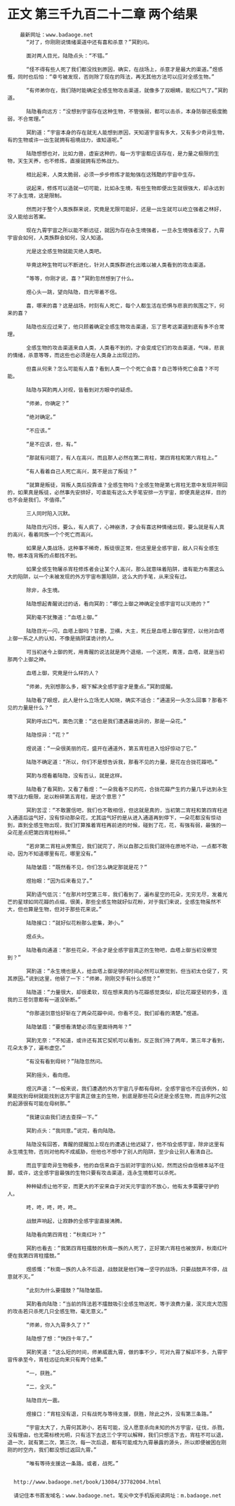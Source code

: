 # 正文 第三千九百二十二章 两个结果
        最新网址：www.badaoge.net
          “对了，你刚刚说情绪渠道中还有喜和杀意？”冥酌问。
      
          面对两人目光，陆隐点头：“不错。”
      
          “怪不得有些人死了我们都没找到原因，确实，在战场上，杀意才是最大的渠道。”煜感慨，同时也后怕：“幸亏被发现，否则除了现在的阵法，再无其他方法可以应对全感生物。”
      
          “有师弟你在，我们随时能确定全感生物攻击渠道，就像多了双眼睛，能松口气了。”冥酌道。
      
          陆隐看向远方：“没想到宇宙存在这种生物，不管强弱，都可以击杀，本身防御还极度脆弱，不合常理。”
      
          冥酌道：“宇宙本身的存在就无人能想到原因，天知道宇宙有多大，又有多少奇异生物，有的生物或许一出生就拥有祖境战力，谁知道呢。”
      
          陆隐想想也对，比如力兽，虚妄这种的，每一方宇宙都应该存在，是力量之极限的生物，天生天养，也不修炼，直接就拥有恐怖战力。
      
          相比起来，人类太脆弱，必须一步步修炼才能勉强在这残酷的宇宙中生存。
      
          说起来，修炼可以造就一切可能，比如永生境，有些生物即便出生就很强大，却永远到不了永生境，这是限制。
      
          然而对于整个人类族群来说，究竟是无限可能好，还是一出生就可以屹立强者之林好，没人能给出答案。
      
          现在九霄宇宙之所以能不断远征，就因为存在永生境强者，一旦永生境强者没了，九霄宇宙会如何，人类族群会如何，没人知道。
      
          光是这全感生物就能灭绝人类吧。
      
          毕竟这种生物可以不断进化，针对人类族群进化出难以被人类看到的攻击渠道。
      
          “等等，你刚才说，喜？”冥酌忽然想到了什么。
      
          煜心头一跳，望向陆隐，目光带着不信。
      
          喜，哪来的喜？这是战场，时刻有人死亡，每个人都生活在恐惧与悲哀的氛围之下，何来的喜？
      
          陆隐也反应过来了，他只顾着确定全感生物攻击渠道，忘了思考这渠道到底有多不合常理。
      
          全感生物的攻击渠道来自人类，人类看不到的，才会变成它们的攻击渠道，气味，悲哀的情绪，杀意等等，而这些也必须是在人类身上出现过的。
      
          但喜从何来？怎么可能有人喜？看到人类一个个死亡会喜？自己等待死亡会喜？不可能。
      
          陆隐与冥酌两人对视，皆看到对方眼中的疑虑。
      
          “师弟，你确定？”
      
          “绝对确定。”
      
          “不应该。”
      
          “是不应该，但，有。”
      
          “那就有问题了，有人在高兴，而且那人必然在第二宵柱，第四宵柱和第六宵柱上。”
      
          “有人看着自己人死亡高兴，莫不是出了叛徒？”
      
          “就算是叛徒，背叛人类后投靠谁？全感生物吗？全感生物是第七宵柱无意中发现并带回的，如果真是叛徒，必然事先安排好，可谁能有这么大手笔安排一方宇宙，即便真是这样，目的也不会是我们，不值得。”
      
          三人同时陷入沉默。
      
          陆隐目光闪烁，要么，有人疯了，心神崩溃，才会有喜这种情绪出现，要么就是有人真的高兴，看着同族一个个死亡而高兴。
      
          如果是人类战场，这种事不稀奇，叛徒很正常，但这里是全感宇宙，敌人只有全感生物，根本连背叛的点都找不到。
      
          如果全感生物屠杀宵柱修炼者会让某个人高兴，那么就意味着陷阱，谁有能力布置这么大的陷阱，以一个未被发现的外方宇宙布置陷阱，这么大的手笔，从来没有过。
      
          除非，永生境。
      
          陆隐想起青醒说过的话，看向冥酌：“哪位上御之神确定全感宇宙可以灭绝的？”
      
          冥酌毫不犹豫道：“血塔上御。”
      
          陆隐目光一闪，血塔上御吗？甘墨，卫横，大主，死丘是血塔上御在掌控，以他对血塔上御一系之人的认知，不像是搞阴谋诡计的人。
      
          可当初迷今上御的死，用青醒的说法就是两个退缩，一个送死，青莲，血塔，就是当初那两个上御之神。
      
          血塔上御，究竟是什么样的人？
      
          “师弟，先别想那么多，眼下解决全感宇宙才是重点。”冥酌提醒。
      
          陆隐看了眼煜，此人是什么立场无人知晓，确实不适合：“通道另一头怎么回事？那看不见的力量是什么？”
      
          冥酌呼出口气，面色沉重：“这也是我们遭遇最诡异的，那是一朵花。”
      
          陆隐惊异：“花？”
      
          煜说道：“一朵很美丽的花，盛开在通道外，第五宵柱进入恰好惊动了它。”
      
          陆隐不确定道：“所以，你们不是想告诉我，那看不见的力量，是花在合拢花瓣吧。”
      
          冥酌与煜看着陆隐，没有否认，就是这样。
      
          陆隐看了看冥酌，又看了看煜：“一朵我看不见的花，合拢花瓣产生的力量几乎达到永生境下战力极限，足以粉碎第五宵柱，是这个意思？”
      
          冥酌苦涩：“不敢置信吧，我们也不敢相信，但这就是真的，当初第二宵柱和第四宵柱进入通道后运气好，没有惊动那朵花，尤其运气好的是从进入通道再到停下，一朵花都没有惊动到，直到全感生物出现，我们打算推着宵柱再前进的时候，碰到了花，花，有强有弱，最强的一朵花差点把第四宵柱粉碎。”
      
          “若非第二宵柱从旁策应，我们就完了，所以自那之后我们就待在原地不动，一点都不敢动，因为不知道哪里有花，哪里没有。”
      
          陆隐皱眉：“既然看不见，你们怎么确定那就是花？”
      
          煜抬眼：“因为后来看见了。”
      
          冥酌语气低沉：“在那片时空第三年，我们看到了，遍布星空的花朵，无穷无尽，发着光芒的星球如同花瓣的点缀，很美，那些全感生物就好似花粉，对于我们来说，全感生物虽然不大，但也算是生物，但对于那些花来说。”
      
          陆隐接口：“就好似花粉那么密集，渺小。”
      
          煜点头。
      
          陆隐看向通道：“那些花朵，不会才是全感宇宙真正的生物吧，血塔上御当初没察觉到？”
      
          冥酌道：“永生境也是人，给血塔上御足够的时间必然可以察觉到，但当初太仓促了，究其原因。”说到这里，他顿了一下：“师弟，刚刚交手有什么感觉？”
      
          陆隐道：“力量很大，却很柔软，现在想来真的与花瓣感觉类似，却比花瓣坚韧的多，连我的三苍剑意都有一道没斩断。”
      
          “你那道剑意恰好斩在了两朵花瓣中间，你看不见，我们却看的清楚。”煜道。
      
          陆隐皱眉：“要想看清楚必须在里面待两年？”
      
          冥酌无奈：“不知道，或许还有其它契机可以看到，反正我们待了两年，第三年才看到，花朵太多了，遍布虚空。”
      
          “有没有看到母树？”陆隐忽然问。
      
          冥酌摇头，看向煜。
      
          煜沉声道：“一般来说，我们遭遇的外方宇宙几乎都有母树，全感宇宙也不应该例外，如果能找到母树就能找到这方宇宙真正做主的生物，到底是那些花朵还是全感生物，而且序列之弦的起源很有可能在母树那。”
      
          “我建议由我们进去查探一下。”
      
          冥酌点头：“我同意。”说完，看向陆隐。
      
          陆隐没有回答，青醒的提醒加上现在的遭遇让他迟疑了，他不怕全感宇宙，除非这里有永生境生物，否则对他构不成威胁，但他也不想中了别人的陷阱，至少会让别人看清自己。
      
          而且宇宙奇异生物极多，他的自信来自于当前对宇宙的认知，然而这份自信根本站不住脚，或许，这全感宇宙最强的生物只要有攻击渠道，连永生境都可以杀死。
      
          种种疑虑让他不安，而更大的不安来自于对天元宇宙的不放心，他有太多需要守护的人。
      
          咚，咚，咚，咚，咚…
      
          战鼓声响起，让寂静的全感宇宙直接沸腾。
      
          陆隐看向第四宵柱：“秋南红叶？”
      
          冥酌也看去：“我第四宵柱擂鼓的秋南一族的人死了，正好第六宵柱也被放弃，秋南红叶便在我第四宵柱擂鼓。”
      
          煜感慨：“秋南一族的人永不后退，战鼓就是他们唯一坚守的战场，只要战鼓声不停，战意就不灭。”
      
          “此刻为什么要擂鼓？”陆隐皱眉。
      
          冥酌看向陆隐：“当前的阵法若不擂鼓吸引全感生物送死，等于浪费力量，泯灭庞大范围的攻击若只杀死几只全感生物，毫无意义。”
      
          “师弟，你入九霄多久了？”
      
          陆隐想了想：“快四十年了。”
      
          冥酌笑道：“这么短的时间，师弟威震九霄，做的事不少，可对九霄了解却不多，九霄宇宙传承至今，宵柱远征向来只有两个结果。”
      
          “一，获胜。”
      
          “二，全灭。”
      
          陆隐目光一震。
      
          煜接口：“宵柱没有退，只有战死与等待支援，获胜，除此之外，没有第三条路。”
      
          “宇宙太大了，九霄何其渺小，若有可能，没人愿意杀向未知的外方宇宙，征伐，杀戮，没有理由，也无需标榜光明，只有活下去这三个字可以解释，我们只想活下去，宵柱不可以退，退一次，就有第二次，第三次，每一次后退，都有可能成为九霄暴露的源头，所以即便被困在刚刚的时空内，我们都没想过返回九霄。”
      
          “唯有等待支援这一条路，或者，战死。”
      
      
      http://www.badaoge.net/book/13084/37782004.html
      
      请记住本书首发域名：www.badaoge.net。笔尖中文手机版阅读网址：m.badaoge.net